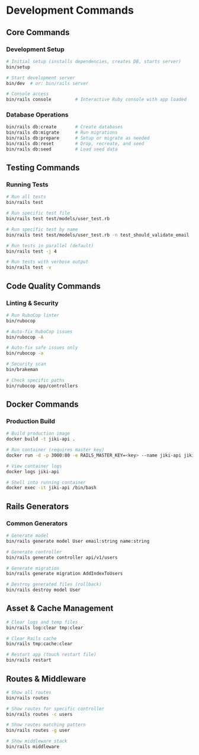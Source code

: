 # Development Commands

## Core Commands

### Development Setup
```bash
# Initial setup (installs dependencies, creates DB, starts server)
bin/setup

# Start development server
bin/dev  # or: bin/rails server

# Console access
bin/rails console         # Interactive Ruby console with app loaded
```

### Database Operations
```bash
bin/rails db:create       # Create databases
bin/rails db:migrate      # Run migrations
bin/rails db:prepare      # Setup or migrate as needed
bin/rails db:reset        # Drop, recreate, and seed
bin/rails db:seed         # Load seed data
```

## Testing Commands

### Running Tests
```bash
# Run all tests
bin/rails test

# Run specific test file
bin/rails test test/models/user_test.rb

# Run specific test by name
bin/rails test test/models/user_test.rb -n test_should_validate_email

# Run tests in parallel (default)
bin/rails test -j 4

# Run tests with verbose output
bin/rails test -v
```

## Code Quality Commands

### Linting & Security
```bash
# Run RuboCop linter
bin/rubocop

# Auto-fix RuboCop issues
bin/rubocop -A

# Auto-fix safe issues only
bin/rubocop -a

# Security scan
bin/brakeman

# Check specific paths
bin/rubocop app/controllers
```

## Docker Commands

### Production Build
```bash
# Build production image
docker build -t jiki-api .

# Run container (requires master key)
docker run -d -p 3000:80 -e RAILS_MASTER_KEY=<key> --name jiki-api jiki-api

# View container logs
docker logs jiki-api

# Shell into running container
docker exec -it jiki-api /bin/bash
```

## Rails Generators

### Common Generators
```bash
# Generate model
bin/rails generate model User email:string name:string

# Generate controller
bin/rails generate controller api/v1/users

# Generate migration
bin/rails generate migration AddIndexToUsers

# Destroy generated files (rollback)
bin/rails destroy model User
```

## Asset & Cache Management

```bash
# Clear logs and temp files
bin/rails log:clear tmp:clear

# Clear Rails cache
bin/rails tmp:cache:clear

# Restart app (touch restart file)
bin/rails restart
```

## Routes & Middleware

```bash
# Show all routes
bin/rails routes

# Show routes for specific controller
bin/rails routes -c users

# Show routes matching pattern
bin/rails routes -g user

# Show middleware stack
bin/rails middleware
```